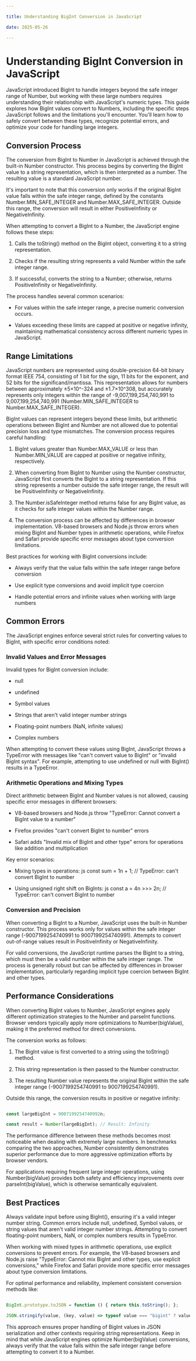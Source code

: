```yaml
---

title: Understanding BigInt Conversion in JavaScript

date: 2025-05-26

---
```



# Understanding BigInt Conversion in JavaScript

JavaScript introduced BigInt to handle integers beyond the safe integer range of Number, but working with these large numbers requires understanding their relationship with JavaScript's numeric types. This guide explores how BigInt values convert to Numbers, including the specific steps JavaScript follows and the limitations you'll encounter. You'll learn how to safely convert between these types, recognize potential errors, and optimize your code for handling large integers.


## Conversion Process

The conversion from BigInt to Number in JavaScript is achieved through the built-in Number constructor. This process begins by converting the BigInt value to a string representation, which is then interpreted as a number. The resulting value is a standard JavaScript number.

It's important to note that this conversion only works if the original BigInt value falls within the safe integer range, defined by the constants Number.MIN_SAFE_INTEGER and Number.MAX_SAFE_INTEGER. Outside this range, the conversion will result in either PositiveInfinity or NegativeInfinity.

When attempting to convert a BigInt to a Number, the JavaScript engine follows these steps:

1. Calls the toString() method on the BigInt object, converting it to a string representation.

2. Checks if the resulting string represents a valid Number within the safe integer range.

3. If successful, converts the string to a Number; otherwise, returns PositiveInfinity or NegativeInfinity.

The process handles several common scenarios:

- For values within the safe integer range, a precise numeric conversion occurs.

- Values exceeding these limits are capped at positive or negative infinity, maintaining mathematical consistency across different numeric types in JavaScript.


## Range Limitations

JavaScript numbers are represented using double-precision 64-bit binary format IEEE 754, consisting of 1 bit for the sign, 11 bits for the exponent, and 52 bits for the significand/mantissa. This representation allows for numbers between approximately ±5×10^-324 and ±1.7×10^308, but accurately represents only integers within the range of -9,007,199,254,740,991 to 9,007,199,254,740,991 (Number.MIN_SAFE_INTEGER to Number.MAX_SAFE_INTEGER).

BigInt values can represent integers beyond these limits, but arithmetic operations between BigInt and Number are not allowed due to potential precision loss and type mismatches. The conversion process requires careful handling:

1. BigInt values greater than Number.MAX_VALUE or less than Number.MIN_VALUE are capped at positive or negative infinity, respectively.

2. When converting from BigInt to Number using the Number constructor, JavaScript first converts the BigInt to a string representation. If this string represents a number outside the safe integer range, the result will be PositiveInfinity or NegativeInfinity.

3. The Number.isSafeInteger method returns false for any BigInt value, as it checks for safe integer values within the Number range.

4. The conversion process can be affected by differences in browser implementation. V8-based browsers and Node.js throw errors when mixing BigInt and Number types in arithmetic operations, while Firefox and Safari provide specific error messages about type conversion limitations.

Best practices for working with BigInt conversions include:

- Always verify that the value falls within the safe integer range before conversion

- Use explicit type conversions and avoid implicit type coercion

- Handle potential errors and infinite values when working with large numbers


## Common Errors

The JavaScript engines enforce several strict rules for converting values to BigInt, with specific error conditions noted:


### Invalid Values and Error Messages

Invalid types for BigInt conversion include:

- null

- undefined

- Symbol values

- Strings that aren't valid integer number strings

- Floating-point numbers (NaN, infinite values)

- Complex numbers

When attempting to convert these values using BigInt, JavaScript throws a TypeError with messages like "can't convert value to BigInt" or "invalid BigInt syntax". For example, attempting to use undefined or null with BigInt() results in a TypeError.


### Arithmetic Operations and Mixing Types

Direct arithmetic between BigInt and Number values is not allowed, causing specific error messages in different browsers:

- V8-based browsers and Node.js throw "TypeError: Cannot convert a BigInt value to a number"

- Firefox provides "can't convert BigInt to number" errors

- Safari adds "Invalid mix of BigInt and other type" errors for operations like addition and multiplication

Key error scenarios:

- Mixing types in operations: js const sum = 1n + 1; // TypeError: can't convert BigInt to number

- Using unsigned right shift on BigInts: js const a = 4n >>> 2n; // TypeError: can't convert BigInt to number


### Conversion and Precision

When converting a BigInt to a Number, JavaScript uses the built-in Number constructor. This process works only for values within the safe integer range (-9007199254740991 to 9007199254740991). Attempts to convert out-of-range values result in PositiveInfinity or NegativeInfinity.

For valid conversions, the JavaScript runtime parses the BigInt to a string, which must then be a valid number within the safe integer range. The process is generally robust but can be affected by differences in browser implementation, particularly regarding implicit type coercion between BigInt and other types.


## Performance Considerations

When converting BigInt values to Number, JavaScript engines apply different optimization strategies to the Number and parseInt functions. Browser vendors typically apply more optimizations to Number(bigValue), making it the preferred method for direct conversions.

The conversion works as follows:

1. The BigInt value is first converted to a string using the toString() method.

2. This string representation is then passed to the Number constructor.

3. The resulting Number value represents the original BigInt within the safe integer range (-9007199254740991 to 9007199254740991).

Outside this range, the conversion results in positive or negative infinity:

```javascript

const largeBigInt = 9007199254740992n;

const result = Number(largeBigInt); // Result: Infinity

```

The performance difference between these methods becomes most noticeable when dealing with extremely large numbers. In benchmarks comparing the two approaches, Number consistently demonstrates superior performance due to more aggressive optimization efforts by browser vendors.

For applications requiring frequent large integer operations, using Number(bigValue) provides both safety and efficiency improvements over parseInt(bigValue), which is otherwise semantically equivalent.


## Best Practices

Always validate input before using BigInt(), ensuring it's a valid integer number string. Common errors include null, undefined, Symbol values, or string values that aren't valid integer number strings. Attempting to convert floating-point numbers, NaN, or complex numbers results in TypeError.

When working with mixed types in arithmetic operations, use explicit conversions to prevent errors. For example, the V8-based browsers and Node.js raise "TypeError: Cannot mix BigInt and other types, use explicit conversions," while Firefox and Safari provide more specific error messages about type conversion limitations.

For optimal performance and reliability, implement consistent conversion methods like:

```javascript

BigInt.prototype.toJSON = function () { return this.toString(); };

JSON.stringify(value, (key, value) => typeof value === "bigint" ? value.toString() : value)

```

This approach ensures proper handling of BigInt values in JSON serialization and other contexts requiring string representations. Keep in mind that while JavaScript engines optimize Number(bigValue) conversions, always verify that the value falls within the safe integer range before attempting to convert it to a Number.


